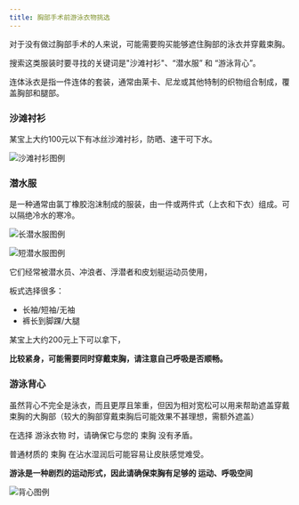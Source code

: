 ```yaml
---
title: 胸部手术前游泳衣物挑选
---
```


对于没有做过胸部手术的人来说，可能需要购买能够遮住胸部的泳衣并穿戴束胸。

搜索这类服装时要寻找的关键词是"沙滩衬衫"、“潜水服” 和 “游泳背心”。

连体泳衣是指一件连体的套装，通常由莱卡、尼龙或其他特制的织物组合制成，覆盖胸部和腿部。

### 沙滩衬衫

某宝上大约100元以下有冰丝沙滩衬衫，防晒、速干可下水。

![沙滩衬衫图例](pic/shirt.jpg)

### 潜水服

是一种通常由氯丁橡胶泡沫制成的服装，由一件或两件式（上衣和下衣）组成。可以隔绝冷水的寒冷。

![长潜水服图例](pic/diversuit-1.jpg)

![短潜水服图例](pic/diversuit-2.jpg)

它们经常被潜水员、冲浪者、浮潜者和皮划艇运动员使用，

板式选择很多：

- 长袖/短袖/无袖
- 裤长到脚踝/大腿

某宝上大约200元上下可以拿下，

**比较紧身，可能需要同时穿戴束胸，请注意自己呼吸是否顺畅。**

### 游泳背心

虽然背心不完全是泳衣，而且更厚且笨重，但因为相对宽松可以用来帮助遮盖穿戴束胸的大胸部（较大的胸部穿戴束胸后可能效果不甚理想，需额外遮盖）

在选择 游泳衣物 时，请确保它与您的 束胸 没有矛盾。

普通材质的 束胸 在沾水湿润后可能容易让皮肤感觉难受。

**游泳是一种剧烈的运动形式，因此请确保束胸有足够的 运动、呼吸空间**

![背心图例](pic/tanktop.png)
